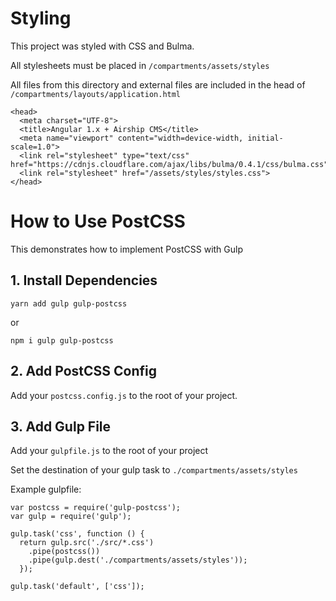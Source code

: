 # Styling
This project was styled with CSS and Bulma.

All stylesheets must be placed in `/compartments/assets/styles`

All files from this directory and external files are included in the head of `/compartments/layouts/application.html`
```
<head>  
  <meta charset="UTF-8">  
  <title>Angular 1.x + Airship CMS</title>  
  <meta name="viewport" content="width=device-width, initial-scale=1.0">  
  <link rel="stylesheet" type="text/css" href="https://cdnjs.cloudflare.com/ajax/libs/bulma/0.4.1/css/bulma.css">  
  <link rel="stylesheet" href="/assets/styles/styles.css">  
</head>
```

# How to Use PostCSS
This demonstrates how to implement PostCSS with Gulp

## 1. Install Dependencies
```
yarn add gulp gulp-postcss
```
or
```
npm i gulp gulp-postcss
```

## 2. Add PostCSS Config
Add your `postcss.config.js` to the root of your project.

## 3. Add Gulp File
Add your `gulpfile.js` to the root of your project

Set the destination of your gulp task to `./compartments/assets/styles`

Example gulpfile:
```
var postcss = require('gulp-postcss');
var gulp = require('gulp');

gulp.task('css', function () {
  return gulp.src('./src/*.css')
    .pipe(postcss())
    .pipe(gulp.dest('./compartments/assets/styles'));
  });

gulp.task('default', ['css']);
```
